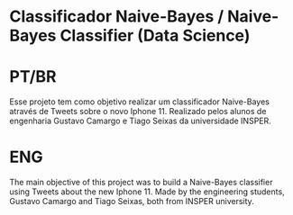 # Classificador Naive-Bayes / Naive-Bayes Classifier (Data Science)

# PT/BR 
Esse projeto tem como objetivo realizar um classificador Naive-Bayes através de Tweets sobre o novo Iphone 11. Realizado pelos alunos de engenharia Gustavo Camargo e Tiago Seixas da universidade INSPER.

# ENG
The main objective of this project was to build a Naive-Bayes classifier using Tweets about the new Iphone 11. Made by the engineering students, Gustavo Camargo and Tiago Seixas, both from INSPER university.
